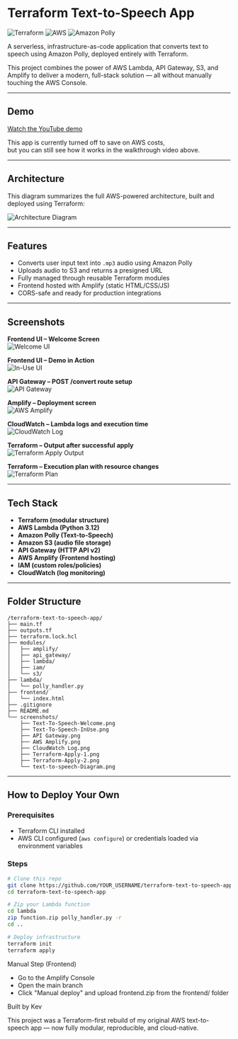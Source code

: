 # Terraform Text-to-Speech App

![Terraform](https://img.shields.io/badge/IaC-Terraform-5c4ee5?logo=terraform&logoColor=white)
![AWS](https://img.shields.io/badge/Cloud-AWS-232f3e?logo=amazonaws&logoColor=white)
![Amazon Polly](https://img.shields.io/badge/Text--to--Speech-Amazon%20Polly-ff9900?logo=amazonaws&logoColor=white)

A serverless, infrastructure-as-code application that converts text to speech using Amazon Polly, deployed entirely with Terraform.

This project combines the power of AWS Lambda, API Gateway, S3, and Amplify to deliver a modern, full-stack solution — all without manually touching the AWS Console.

---


## Demo

[Watch the YouTube demo](https://your-demo-link.com)

This app is currently turned off to save on AWS costs,  
but you can still see how it works in the walkthrough video above.

---


## Architecture

This diagram summarizes the full AWS-powered architecture, built and deployed using Terraform:

![Architecture Diagram](screenshots/text-to-speech-Diagram.png)

---


## Features

- Converts user input text into `.mp3` audio using Amazon Polly
- Uploads audio to S3 and returns a presigned URL
- Fully managed through reusable Terraform modules
- Frontend hosted with Amplify (static HTML/CSS/JS)
- CORS-safe and ready for production integrations

---


## Screenshots

**Frontend UI – Welcome Screen**  
![Welcome UI](screenshots/Text-To-Speech-Welcome.png)

**Frontend UI – Demo in Action**  
![In-Use UI](screenshots/Text-To-Speech-InUse.png)

**API Gateway – POST /convert route setup**  
![API Gateway](screenshots/api-gateway.png)

**Amplify – Deployment screen**  
![AWS Amplify](screenshots/aws-amplify.png)

**CloudWatch – Lambda logs and execution time**  
![CloudWatch Log](screenshots/cloudwatch-log.png)

**Terraform – Output after successful apply**  
![Terraform Apply Output](screenshots/Terraform-Apply-1.png)

**Terraform – Execution plan with resource changes**  
![Terraform Plan](screenshots/Terraform-Apply-2.png)

---


## Tech Stack

- **Terraform (modular structure)**
- **AWS Lambda (Python 3.12)**
- **Amazon Polly (Text-to-Speech)**
- **Amazon S3 (audio file storage)**
- **API Gateway (HTTP API v2)**
- **AWS Amplify (Frontend hosting)**
- **IAM (custom roles/policies)**
- **CloudWatch (log monitoring)**

---


## Folder Structure

```text
/terraform-text-to-speech-app/
├── main.tf
├── outputs.tf
├── terraform.lock.hcl
├── modules/
│   ├── amplify/
│   ├── api_gateway/
│   ├── lambda/
│   ├── iam/
│   └── s3/
├── lambda/
│   └── polly_handler.py
├── frontend/
│   └── index.html
├── .gitignore
├── README.md
└── screenshots/
    ├── Text-To-Speech-Welcome.png
    ├── Text-To-Speech-InUse.png
    ├── API Gateway.png
    ├── AWS Amplify.png
    ├── CloudWatch Log.png
    ├── Terraform-Apply-1.png
    ├── Terraform-Apply-2.png
    └── text-to-speech-Diagram.png

```
---


## How to Deploy Your Own

### Prerequisites
- Terraform CLI installed
- AWS CLI configured (`aws configure`) or credentials loaded via environment variables


### Steps

```bash
# Clone this repo
git clone https://github.com/YOUR_USERNAME/terraform-text-to-speech-app.git
cd terraform-text-to-speech-app

# Zip your Lambda function
cd lambda
zip function.zip polly_handler.py -r
cd ..

# Deploy infrastructure
terraform init
terraform apply
```

Manual Step (Frontend)
- Go to the Amplify Console
- Open the main branch
- Click "Manual deploy" and upload frontend.zip from the frontend/ folder

Built by Kev

This project was a Terraform-first rebuild of my original AWS text-to-speech app — now fully modular, reproducible, and cloud-native.

